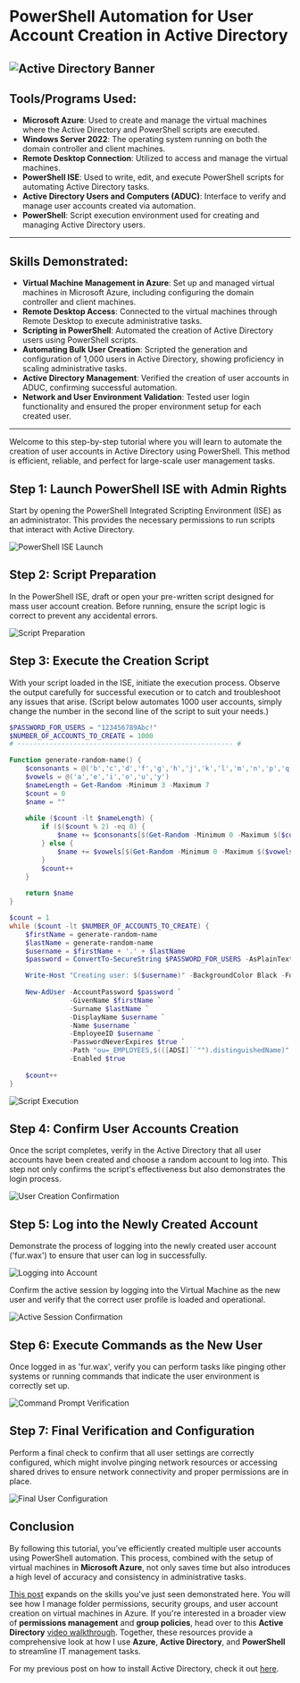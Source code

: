 # PowerShell Automation for User Account Creation in Active Directory
![Active Directory Banner](https://github.com/KLavallais/KLavallais/blob/assets/Microsoft-Active-Directory-Banner_0001.png?raw=true)
---

## Tools/Programs Used:
- **Microsoft Azure**: Used to create and manage the virtual machines where the Active Directory and PowerShell scripts are executed.
- **Windows Server 2022**: The operating system running on both the domain controller and client machines.
- **Remote Desktop Connection**: Utilized to access and manage the virtual machines.
- **PowerShell ISE**: Used to write, edit, and execute PowerShell scripts for automating Active Directory tasks.
- **Active Directory Users and Computers (ADUC)**: Interface to verify and manage user accounts created via automation.
- **PowerShell**: Script execution environment used for creating and managing Active Directory users.

---

## Skills Demonstrated:
- **Virtual Machine Management in Azure**: Set up and managed virtual machines in Microsoft Azure, including configuring the domain controller and client machines.
- **Remote Desktop Access**: Connected to the virtual machines through Remote Desktop to execute administrative tasks.
- **Scripting in PowerShell**: Automated the creation of Active Directory users using PowerShell scripts.
- **Automating Bulk User Creation**: Scripted the generation and configuration of 1,000 users in Active Directory, showing proficiency in scaling administrative tasks.
- **Active Directory Management**: Verified the creation of user accounts in ADUC, confirming successful automation.
- **Network and User Environment Validation**: Tested user login functionality and ensured the proper environment setup for each created user.

---

Welcome to this step-by-step tutorial where you will learn to automate the creation of user accounts in Active Directory using PowerShell. This method is efficient, reliable, and perfect for large-scale user management tasks.

## Step 1: Launch PowerShell ISE with Admin Rights

Start by opening the PowerShell Integrated Scripting Environment (ISE) as an administrator. This provides the necessary permissions to run scripts that interact with Active Directory.

![PowerShell ISE Launch](https://github.com/KLavallais/KLavallais/blob/assets/AutomatedRandomUsers_01.png?raw=true)

## Step 2: Script Preparation

In the PowerShell ISE, draft or open your pre-written script designed for mass user account creation. Before running, ensure the script logic is correct to prevent any accidental errors.

![Script Preparation](https://github.com/KLavallais/KLavallais/blob/assets/AutomatedRandomUsers_02.png?raw=true)

## Step 3: Execute the Creation Script

With your script loaded in the ISE, initiate the execution process. Observe the output carefully for successful execution or to catch and troubleshoot any issues that arise.
(Script below automates 1000 user accounts, simply change the number in the second line of the script to suit your needs.)
```powershell
$PASSWORD_FOR_USERS = "123456789Abc!"
$NUMBER_OF_ACCOUNTS_TO_CREATE = 1000
# ------------------------------------------------------ #

Function generate-random-name() {
    $consonants = @('b','c','d','f','g','h','j','k','l','m','n','p','q','r','s','t','v','w','x','z')
    $vowels = @('a','e','i','o','u','y')
    $nameLength = Get-Random -Minimum 3 -Maximum 7
    $count = 0
    $name = ""
    
    while ($count -lt $nameLength) {
        if ($($count % 2) -eq 0) {
            $name += $consonants[$(Get-Random -Minimum 0 -Maximum $($consonants.Count - 1))]
        } else {
            $name += $vowels[$(Get-Random -Minimum 0 -Maximum $($vowels.Count - 1))]
        }
        $count++
    }
    
    return $name
}

$count = 1
while ($count -lt $NUMBER_OF_ACCOUNTS_TO_CREATE) {
    $firstName = generate-random-name
    $lastName = generate-random-name
    $username = $firstName + '.' + $lastName
    $password = ConvertTo-SecureString $PASSWORD_FOR_USERS -AsPlainText -Force

    Write-Host "Creating user: $($username)" -BackgroundColor Black -ForegroundColor Cyan
    
    New-AdUser -AccountPassword $password `
               -GivenName $firstName `
               -Surname $lastName `
               -DisplayName $username `
               -Name $username `
               -EmployeeID $username `
               -PasswordNeverExpires $true `
               -Path "ou=_EMPLOYEES,$(([ADSI]``"").distinguishedName)" `
               -Enabled $true
    
    $count++
}

```
![Script Execution](https://github.com/KLavallais/KLavallais/blob/assets/AutomatedRandomUsers_03.png?raw=true)

## Step 4: Confirm User Accounts Creation

Once the script completes, verify in the Active Directory that all user accounts have been created and choose a random account to log into. This step not only confirms the script's effectiveness but also demonstrates the login process.

![User Creation Confirmation](https://github.com/KLavallais/KLavallais/blob/assets/AutomatedRandomUsers_04.png?raw=true)

## Step 5: Log into the Newly Created Account

Demonstrate the process of logging into the newly created user account ('fur.wax') to ensure that user can log in successfully.

![Logging into Account](https://github.com/KLavallais/KLavallais/blob/assets/AutomatedRandomUsers_05.png?raw=true)

Confirm the active session by logging into the Virtual Machine as the new user and verify that the correct user profile is loaded and operational.

![Active Session Confirmation](https://github.com/KLavallais/KLavallais/blob/assets/AutomatedRandomUsers_06.png?raw=true)

## Step 6: Execute Commands as the New User

Once logged in as 'fur.wax', verify you can perform tasks like pinging other systems or running commands that indicate the user environment is correctly set up.

![Command Prompt Verification](https://github.com/KLavallais/KLavallais/blob/assets/AutomatedRandomUsers_07.png?raw=true)

## Step 7: Final Verification and Configuration

Perform a final check to confirm that all user settings are correctly configured, which might involve pinging network resources or accessing shared drives to ensure network connectivity and proper permissions are in place.

![Final User Configuration](https://github.com/KLavallais/KLavallais/blob/assets/AutomatedRandomUsers_08.png?raw=true)


## Conclusion

By following this tutorial, you’ve efficiently created multiple user accounts using PowerShell automation. This process, combined with the setup of virtual machines in **Microsoft Azure**, not only saves time but also introduces a high level of accuracy and consistency in administrative tasks. 

[This post](https://github.com/KLavallais/InstallAD) expands on the skills you've just seen demonstrated here. You will see how I manage folder permissions, security groups, and user account creation on virtual machines in Azure. If you're interested in a broader view of **permissions management** and **group policies**, head over to this **Active Directory** [video walkthrough](https://github.com/KLavallais/AzureADVideo). Together, these resources provide a comprehensive look at how I use **Azure**, **Active Directory**, and **PowerShell** to streamline IT management tasks.

For my previous post on how to install Active Directory, check it out [here](https://github.com/KLavallais/InstallAD).
